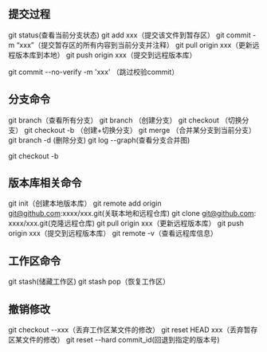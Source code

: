 <!-- https://www.jianshu.com/p/2293117a8572 -->
<!-- https://www.liaoxuefeng.com/wiki/896043488029600/897884457270432 -->
## 提交过程
git status(查看当前分支状态)
git add xxx（提交该文件到暂存区）
git commit -m “xxx”（提交暂存区的所有内容到当前分支并注释）
git pull origin xxx（更新远程版本库到本地）
git push origin xxx（提交到远程版本库）

git commit --no-verify -m 'xxx' （跳过校验commit）

## 分支命令
git branch（查看所有分支）
git branch <name>（创建分支）
git checkout <name>（切换分支）
git checkout -b <name>（创建+切换分支）
git merge <name>（合并某分支到当前分支）
git branch -d <name>(删除分支)
git log --graph(查看分支合并图)  

git checkout -b 

## 版本库相关命令
git init（创建本地版本库）
git remote add origin git@github.com:xxxx/xxx.git(关联本地和远程仓库)
git clone git@github.com: xxxx/xxx.git(克隆远程仓库)
git pull origin xxx（更新远程版本库）
git push origin xxx（提交到远程版本库）
git remote -v（查看远程库信息）

## 工作区命令
git stash(储藏工作区)
git stash pop（恢复工作区） 

## 撤销修改
git checkout --xxx（丢弃工作区某文件的修改）
git reset HEAD xxx（丢弃暂存区某文件的修改）
git reset --hard commit_id(回退到指定的版本号)


